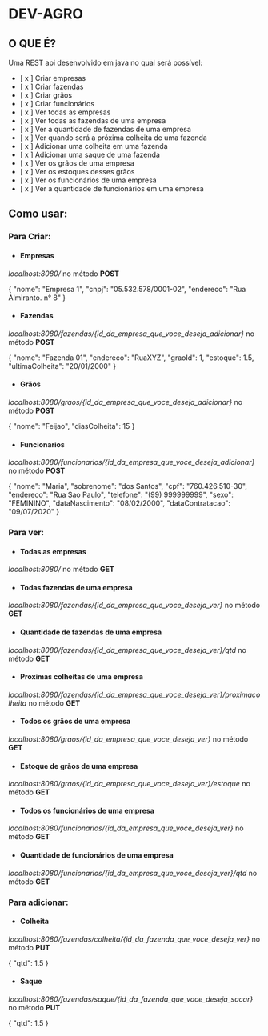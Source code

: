 # DEV-AGRO

## O QUE É?

Uma REST api desenvolvido em java no qual será possível:

- [ x ] Criar empresas
- [ x ] Criar fazendas
- [ x ] Criar grãos
- [ x ] Criar funcionários
- [ x ] Ver todas as empresas
- [ x ] Ver todas as fazendas de uma empresa
- [ x ] Ver a quantidade de fazendas de uma empresa
- [ x ] Ver quando será a próxima colheita de uma fazenda
- [ x ] Adicionar uma colheita em uma fazenda
- [ x ] Adicionar uma saque de uma fazenda
- [ x ] Ver os grãos de uma empresa
- [ x ] Ver os estoques desses grãos
- [ x ] Ver os funcionários de uma empresa
- [ x ] Ver a quantidade de funcionários em uma empresa


## Como usar:

### Para Criar:

* #### Empresas 

*localhost:8080/* no método **POST**

{
    "nome": "Empresa 1",
    "cnpj": "05.532.578/0001-02",
    "endereco": "Rua Almiranto. n° 8"
}

* #### Fazendas 

*localhost:8080/fazendas/{id_da_empresa_que_voce_deseja_adicionar}* no método **POST**

{
    "nome": "Fazenda 01",
    "endereco": "RuaXYZ",
    "graoId": 1,
    "estoque": 1.5,
    "ultimaColheita": "20/01/2000"
}

    
* #### Grãos 

*localhost:8080/graos/{id_da_empresa_que_voce_deseja_adicionar}* no método **POST**

{
        "nome": "Feijao",
        "diasColheita": 15
}        


* #### Funcionarios 

*localhost:8080/funcionarios/{id_da_empresa_que_voce_deseja_adicionar}* no método **POST**

{
    "nome": "Maria",
    "sobrenome": "dos Santos",
    "cpf": "760.426.510-30",
    "endereco": "Rua Sao Paulo",
    "telefone": "(99) 999999999",
    "sexo": "FEMININO",
    "dataNascimento": "08/02/2000",
    "dataContratacao": "09/07/2020"
}

### Para ver:

* #### Todas as empresas

*localhost:8080/* no método **GET**

* #### Todas fazendas de uma empresa

*localhost:8080/fazendas/{id_da_empresa_que_voce_deseja_ver}* no método **GET**


* #### Quantidade de fazendas de uma empresa

*localhost:8080/fazendas/{id_da_empresa_que_voce_deseja_ver}/qtd* no método **GET**

* #### Proximas colheitas de uma empresa

*localhost:8080/fazendas/{id_da_empresa_que_voce_deseja_ver}/proximacolheita* no método **GET**

* #### Todos os grãos de uma empresa
  
*localhost:8080/graos/{id_da_empresa_que_voce_deseja_ver}* no método **GET**

* #### Estoque de grãos de uma empresa

*localhost:8080/graos/{id_da_empresa_que_voce_deseja_ver}/estoque* no método **GET**

* #### Todos os funcionários de uma empresa
  
*localhost:8080/funcionarios/{id_da_empresa_que_voce_deseja_ver}* no método **GET**

* #### Quantidade de funcionários de uma empresa

*localhost:8080/funcionarios/{id_da_empresa_que_voce_deseja_ver}/qtd* no método **GET**

### Para adicionar:

* #### Colheita

*localhost:8080/fazendas/colheita/{id_da_fazenda_que_voce_deseja_ver}* no método **PUT**

{
    "qtd": 1.5
}

* #### Saque

*localhost:8080/fazendas/saque/{id_da_fazenda_que_voce_deseja_sacar}* no método **PUT**

{
    "qtd": 1.5
}
